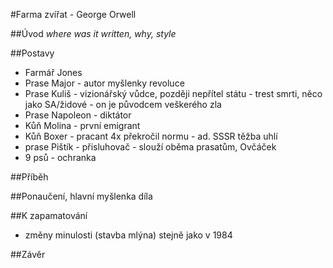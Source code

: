 #Farma zvířat - George Orwell

##Úvod
_where was it written, why, style_

##Postavy
* Farmář Jones
* Prase Major - autor myšlenky revoluce
* Prase Kuliš - vizionářský vůdce, později nepřítel státu - trest smrti, něco jako SA/židové - on je původcem veškerého zla
* Prase Napoleon - diktátor
* Kůň Molina - první emigrant
* Kůň Boxer - pracant 4x překročil normu - ad. SSSR těžba uhlí
* prase Pištík - přisluhovač - slouží oběma prasatům, Ovčáček
* 9 psů - ochranka

##Příběh

##Ponaučení, hlavní myšlenka díla

##K zapamatování
* změny minulosti (stavba mlýna) stejně jako v 1984

##Závěr
